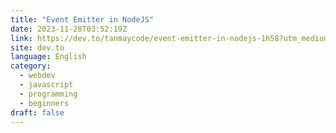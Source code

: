 ```yaml
---
title: "Event Emitter in NodeJS"
date: 2023-11-28T03:52:19Z
link: https://dev.to/tanmaycode/event-emitter-in-nodejs-1h58?utm_medium=RSS&utm_source=news.12bit.vn
site: dev.to
language: English
category:
  - webdev
  - javascript
  - programming
  - beginners
draft: false
---
```

